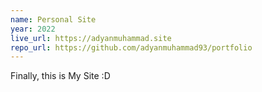 ```yaml
---
name: Personal Site
year: 2022
live_url: https://adyanmuhammad.site
repo_url: https://github.com/adyanmuhammad93/portfolio
---
```


Finally, this is My Site :D